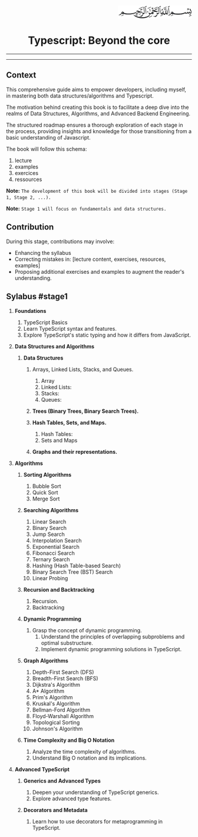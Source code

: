 <p align="end">
<img  src="./ressources/00.jpg" alt="bismillah" width="200">
</p>

<h1 style="text-align: center;">Typescript: Beyond the core</h1>

----
----

## Context
This comprehensive guide aims to empower developers, including myself, in mastering both data structures/algorithms and Typescript.

The motivation behind creating this book is to facilitate a deep dive into the realms of Data Structures, Algorithms, and Advanced Backend Engineering.

The structured roadmap ensures a thorough exploration of each stage in the process, providing insights and knowledge for those transitioning from a basic understanding of Javascript.

The book will follow this schema:
1. lecture
1. examples
1. exercices
1. ressources

**Note:** `The development of this book will be divided into stages (Stage 1, Stage 2, ...).`

**Note:** `Stage 1 will focus on fundamentals and data structures.`
## Contribution
During this stage, contributions may involve:

- Enhancing the syllabus
- Correcting mistakes in: [lecture content, exercises, resources, examples]
- Proposing additional exercises and examples to augment the reader's understanding.

## Sylabus #stage1

1. **Foundations**
    1. TypeScript Basics
    1. Learn TypeScript syntax and features.
    1. Explore TypeScript's static typing and how it differs from JavaScript.
1. **Data Structures and Algorithms** 
    1. **Data Structures**
        1. Arrays, Linked Lists, Stacks, and Queues.
            1. Array
            1. Linked Lists:
            1. Stacks:
            1. Queues:
        1. **Trees (Binary Trees, Binary Search Trees).**

        1. **Hash Tables, Sets, and Maps.**
            1. Hash Tables:
            1. Sets and Maps
        1. **Graphs and their representations.**
1. **Algorithms**
    1. **Sorting Algorithms**
        1. Bubble Sort
        1. Quick Sort
        1. Merge Sort
    1. **Searching Algorithms**
        1. Linear Search
        1. Binary Search
        1. Jump Search
        1. Interpolation Search
        1. Exponential Search
        1. Fibonacci Search
        1. Ternary Search
        1. Hashing (Hash Table-based Search)
        1. Binary Search Tree (BST) Search
        1. Linear Probing
    1. **Recursion and Backtracking**
        1. Recursion.
        1. Backtracking

    1. **Dynamic Programming**
        1. Grasp the concept of dynamic programming.
            1. Understand the principles of overlapping subproblems and optimal substructure.
            1. Implement dynamic programming solutions in TypeScript.

    1. **Graph Algorithms**
        1. Depth-First Search (DFS)
        1. Breadth-First Search (BFS)
        1. Dijkstra's Algorithm
        1. A* Algorithm
        1. Prim's Algorithm
        1. Kruskal's Algorithm
        1. Bellman-Ford Algorithm
        1. Floyd-Warshall Algorithm
        1. Topological Sorting
        1. Johnson's Algorithm

    1. **Time Complexity and Big O Notation**
        1. Analyze the time complexity of algorithms.
        1. Understand Big O notation and its implications.

1. **Advanced TypeScript** 

    1. **Generics and Advanced Types**
        1. Deepen your understanding of TypeScript generics.
        1. Explore advanced type features.

    1. **Decorators and Metadata**
        1. Learn how to use decorators for metaprogramming in TypeScript.
